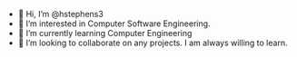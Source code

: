 - 👋 Hi, I’m @hstephens3
- 👀 I’m interested in Computer Software Engineering.
- 🌱 I’m currently learning Computer Engineering
- 💞️ I’m looking to collaborate on any projects. I am always willing to learn.

<!---
hstephens3/hstephens3 is a ✨ special ✨ repository because its `README.md` (this file) appears on your GitHub profile.
You can click the Preview link to take a look at your changes.
--->
